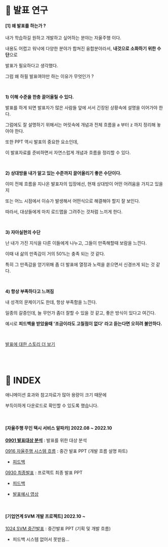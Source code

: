 # :man: 발표 연구

#### [1] 왜 발표를 하는가 ?

내가 학습하길 원하고 개발하고 싶어하는 분야는 자율주행 이다.

내용도 어렵고 워낙에 다양한 분야가 합쳐진 융합분야라서, **내것으로 소화하기 위한 수단**으로 

발표가 필요하다고 생각했다.

그럼 왜 하필 발표여야만 하는 이유가 무엇인가 ?

<br>

**1) 이해 수준을 한층 끌어올릴 수 있다.**

발표를 하게 되면 발표자가 많은 사람들 앞에 서서 긴장된 상황속에 설명을 이어가야 한다. 

그럼에도 잘 설명하기 위해서는 머릿속에 개념과 전체 흐름을 a 부터 z 까지 정리해 놓아야 한다.

또한 PPT 역시 발표의 중요한 요소인데, 

이 발표자료를 준비하면서 자연스럽게 개념과 흐름을 정리할 수 있다. 

<br>

**2) 상대방을 내가 알고 있는 수준까지 끌어올리기 좋은 수단이다.** 

이미 전체 흐름을 지나온 발표자의 입장에선, 현재 상대방이 어떤 어려움을 가지고 있을지

또는 어느 시점에서 이슈가 발생해서 어떤식으로 해결해야 할지 잘 보인다.

따라서, 대상들에게 마치 로드맵을 그려주는 것처럼 느끼게 한다.

<br>

**3) 자아실현의 수단**

난 내가 가진 지식을 다른 이들에게 나누고, 그들이 만족해할때 보람을 느낀다.

이때 내 삶의 만족감이 거의 50%는 충족 되는 것 같다.

특히 그 만족감을 얻기위해 좀 더 발표에 열정과 노력을 쏟으면서 신경쓰게 되는 것 같다.

<br>

**4) 항상 부족하다고 느껴짐**

내 성격의 문제이기도 한데, 항상 부족함을 느낀다. 

일종의 갈증인데, 늘 무언가 좀더 잘할 수 있을 것 같고, 좋은 방식이 있다고 여긴다.

예시로 **피드백을 받았을때 '조금이라도 고칠점이 없다' 라고 듣는다면 오히려 불안하다.**

<br>

[발표에 대한 스토리 더 보기](https://github.com/windy825/presentation/blob/master/%EB%B0%9C%ED%91%9C%EC%97%90%20%EB%8C%80%ED%95%9C%20%EC%83%9D%EA%B0%81.md)

<br>

<br>

# :book: INDEX

애니메이션 효과와 참고자료가 많아 용량이 크기 때문에 

부득이하게 다운로드로 확인할 수 있도록 했습니다.

<br>

#### [자율주행 무인 택시 서비스 알파카] 2022.08 ~ 2022.10

[**0901 발표대상 분석**](https://github.com/windy825/presentation/blob/master/0901%20%EB%B0%9C%ED%91%9C%EB%8C%80%EC%83%81%20%EB%B6%84%EC%84%9D.md) :  발표를 위한 대상 분석

[0916 자율주행 시스템 흐름](https://github.com/windy825/presentation/blob/master/0916%20%EC%9E%90%EC%9C%A8%EC%A3%BC%ED%96%89%20%EC%8B%9C%EC%8A%A4%ED%85%9C%20%ED%9D%90%EB%A6%84.pptx) : 중간 발표 PPT (개발 흐름 설명 파트) 

- [피드백](https://github.com/windy825/presentation/blob/master/0916%20%EB%B0%9C%ED%91%9C%20%ED%94%BC%EB%93%9C%EB%B0%B1.png)

[0930 최종발표](https://github.com/windy825/presentation/blob/master/0930%20%EC%9E%90%EC%9C%A8%EC%A3%BC%ED%96%89%20%EC%B5%9C%EC%A2%85%EB%B0%9C%ED%91%9C.pptx) : 프로젝트 최종 발표 PPT

- [피드백](https://github.com/windy825/presentation/blob/master/1002%20%EB%B0%9C%ED%91%9C%20%ED%94%BC%EB%93%9C%EB%B0%B1.png)

- [발표예시 영상](https://github.com/windy825/presentation/blob/master/0930%20%EC%B5%9C%EC%A2%85%EB%B0%9C%ED%91%9C%20%EC%9D%BC%EB%B6%80.mp4)

<br>

#### [기업연계 SVM 개발 프로젝트] 2022.10 ~

[1024 SVM 중간발표](https://github.com/windy825/presentation/blob/master/1024%20SVM%20%EC%A4%91%EA%B0%84%20%EB%B0%9C%ED%91%9C%20.pptx) : 중간발표 PPT (기획 및 개발 흐름)

- 피드백 시스템 없어서 못받음...
